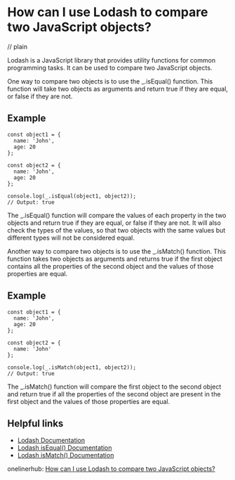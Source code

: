 # How can I use Lodash to compare two JavaScript objects?
// plain

Lodash is a JavaScript library that provides utility functions for common programming tasks. It can be used to compare two JavaScript objects.

One way to compare two objects is to use the _.isEqual() function. This function will take two objects as arguments and return true if they are equal, or false if they are not.

## Example


```
const object1 = {
  name: 'John',
  age: 20
};

const object2 = {
  name: 'John',
  age: 20
};

console.log(_.isEqual(object1, object2));
// Output: true
```

The _.isEqual() function will compare the values of each property in the two objects and return true if they are equal, or false if they are not. It will also check the types of the values, so that two objects with the same values but different types will not be considered equal.

Another way to compare two objects is to use the _.isMatch() function. This function takes two objects as arguments and returns true if the first object contains all the properties of the second object and the values of those properties are equal.

## Example


```
const object1 = {
  name: 'John',
  age: 20
};

const object2 = {
  name: 'John'
};

console.log(_.isMatch(object1, object2));
// Output: true
```

The _.isMatch() function will compare the first object to the second object and return true if all the properties of the second object are present in the first object and the values of those properties are equal.

## Helpful links
- [Lodash Documentation](https://lodash.com/docs/)
- [Lodash isEqual() Documentation](https://lodash.com/docs/4.17.15#isEqual)
- [Lodash isMatch() Documentation](https://lodash.com/docs/4.17.15#isMatch)

onelinerhub: [How can I use Lodash to compare two JavaScript objects?](https://onelinerhub.com/javascript-lodash/how-can-i-use-lodash-to-compare-two-javascript-objects)